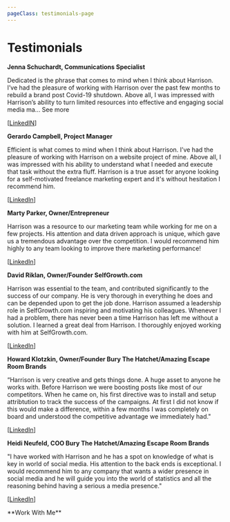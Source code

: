 ```yaml
---
pageClass: testimonials-page
---
```


<ToggleDarkMode>

</ToggleDarkMode>

# Testimonials 



<TestimonialCard image="/test/jen.png">

  
  **Jenna Schuchardt, Communications Specialist**
  
Dedicated is the phrase that comes to mind when I think about Harrison. I’ve had the pleasure of working with Harrison over the past few months to rebuild a brand post Covid-19 shutdown. Above all, I was impressed with Harrison’s ability to turn limited resources into effective and engaging social media ma... See more
  
  [[LinkedIN](https://www.linkedin.com/in/jennaschuchardt/)] 

</TestimonialCard>



<TestimonialCard image="/test/ger.png">

  **Gerardo Campbell, Project Manager**
  
Efficient is what comes to mind when I think about Harrison. I’ve had the pleasure of working with Harrison on a website project of mine. Above all, I was impressed with his ability to understand what I needed and execute that task without the extra fluff. Harrison is a true asset for anyone looking for a self-motivated freelance marketing expert and it's without hesitation I recommend him.

  [[LinkedIn](https://www.linkedin.com/in/gcampbell811072/)]

</TestimonialCard>

<TestimonialCard image="/test/mar.png" hideBorder=true>

  **Marty Parker, Owner/Entrepreneur**

  Harrison was a resource to our marketing team while working for me on a few projects. His attention and data driven approach is unique, which gave us a tremendous advantage over the competition. I would recommend him highly to any team looking to improve there marketing performance!

   [[LinkedIn](https://www.linkedin.com/in/marty-parker-37191714/)]

</TestimonialCard>

<TestimonialCard image="/test/dav.png" hideBorder=true>

  **David Riklan, Owner/Founder SelfGrowth.com**

Harrison was essential to the team, and contributed significantly to the success of our company. He is very thorough in everything he does and can be depended upon to get the job done. Harrison assumed a leadership role in SelfGrowth.com inspiring and motivating his colleagues. Whenever I had a problem, there has never been a time Harrison has left me without a solution. I learned a great deal from Harrison. I thoroughly enjoyed working with him at SelfGrowth.com.

   [[LinkedIn](https://www.linkedin.com/in/davidriklan/)]


</TestimonialCard>

<TestimonialCard image="/test/how.png" hideBorder=true>

  **Howard Klotzkin, Owner/Founder Bury The Hatchet/Amazing Escape Room Brands**

“Harrison is very creative and gets things done. A huge asset to anyone he works with. Before Harrison we were boosting posts like most of our competitors. When he came on, his first directive was to install and setup attribtution to track the success of the campaigns. At first I did not know if this would make a difference, within a few months I was completely on board and understood the competitive advantage we immediately had."
   
   [[LinkedIn](https://www.linkedin.com/in/howard-klotzkin-ba83bb6b/)]


</TestimonialCard>
<TestimonialCard image="/test/hei.png" hideBorder=true>

  **Heidi Neufeld, COO Bury The Hatchet/Amazing Escape Room Brands**

"I have worked with Harrison and he has a spot on knowledge of what is key in world of social media. His attention to the back ends is exceptional. I would recommend him to any company that wants a wider presence in social media and he will guide you into the world of statistics and all the reasoning behind having a serious a media presence."

   [[LinkedIn](https://www.linkedin.com/in/heidi-neufeld-2141954/)]


</TestimonialCard>

<WorkWithMe>
**Work With Me** 
</WorkWithMe>

<style lang="stylus">

.testimonials-page
  background-color #fafbfc

</style>